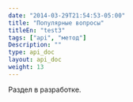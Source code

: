 ```yaml
---
date: "2014-03-29T21:54:53-05:00"
title: "Популярные вопросы"
titleEn: "test3"
tags: ["api", "метод"]
Description: ""
type: api_doc
layout: api_doc
weight: 13
---
```


Раздел в разработке.